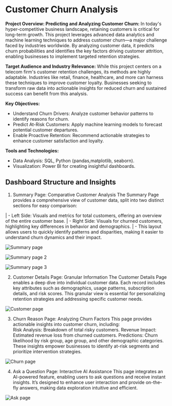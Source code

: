 
# Customer Churn Analysis

**Project Overview: Predicting and Analyzing Customer Churn:** 
In today's hyper-competitive business landscape, retaining customers is critical for long-term growth. This project leverages advanced data analytics and machine learning techniques to address customer churn—a major challenge faced by industries worldwide. By analyzing customer data, it predicts churn probabilities and identifies the key factors driving customer attrition, enabling businesses to implement targeted retention strategies.

**Target Audience and Industry Relevance:** 
While this project centers on a telecom firm's customer retention challenges, its methods are highly adaptable. Industries like retail, finance, healthcare, and more can harness these techniques to improve customer loyalty. Businesses seeking to transform raw data into actionable insights for reduced churn and sustained success can benefit from this analysis.

**Key Objectives:** 
- Understand Churn Drivers: Analyze customer behavior patterns to identify reasons for churn.
- Predict At-Risk Customers: Apply machine learning models to forecast potential customer departures.
- Enable Proactive Retention: Recommend actionable strategies to enhance customer satisfaction and loyalty.

**Tools and Technologies:**
- Data Analysis: SQL, Python (pandas,matplotlib, seaborn).
- Visualization: Power BI for creating insightful dashboards.

## Dashboard Structure and Insights
1. Summary Page: Comparative Customer Analysis
The Summary Page provides a comprehensive view of customer data, split into two distinct sections for easy comparison:

| - Left Side: Visuals and metrics for total customers, offering an overview of the entire customer base.
| - Right Side: Visuals for churned customers, highlighting key differences in behavior and demographics.
| - This layout allows users to quickly identify patterns and disparities, making it easier to understand churn dynamics and their impact.

![Summary page](https://github.com/user-attachments/assets/27277c82-8228-4fc1-8dac-7ce8ff1e9e84)

![Summary page 2](https://github.com/user-attachments/assets/faab9c7d-409d-40c7-8004-d92e887da8b8)

![Summary page 3](https://github.com/user-attachments/assets/ae348bd1-ee19-446c-8300-d1114fbbaa27)

2. Customer Details Page: Granular Information
The Customer Details Page enables a deep dive into individual customer data. Each record includes key attributes such as demographics, usage patterns, subscription details, and risk scores. This granular view is essential for personalizing retention strategies and addressing specific customer needs.

![Customer page](https://github.com/user-attachments/assets/7c48696f-ca70-460b-8b49-fcd6a8cec396)

3. Churn Reason Page: Analyzing Churn Factors
This page provides actionable insights into customer churn, including:  
Risk Analysis: Breakdown of total risky customers.
Revenue Impact: Estimated revenue loss from churned customers.
Predictions: Churn likelihood by risk group, age group, and other demographic categories.
These insights empower businesses to identify at-risk segments and prioritize intervention strategies.

![Churn page](https://github.com/user-attachments/assets/0b965879-fdc7-47bb-91c0-b5a93f909aa9)

4. Ask a Question Page: Interactive AI Assistance
This page integrates an AI-powered feature, enabling users to ask questions and receive instant insights. It’s designed to enhance user interaction and provide on-the-fly answers, making data exploration intuitive and efficient.

![Ask page](https://github.com/user-attachments/assets/531695c4-01a3-4760-a6a8-f52688607017)


